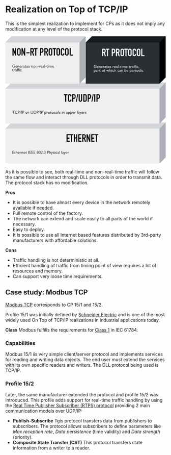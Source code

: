 # Realization on Top of TCP/IP

This is the simplest realization to implement for CPs as it does not imply any modification at any level of the protocol stack.

![Visualization of realization On Top of TCP/IP](../assets/on-top-of-tcpip.png)

As it is possible to see, both real-time and non-real-time traffic will follow the same flow and interact through DLL protocols in order to transmit data. The protocol stack has no modification.

**Pros**

- It is possible to have almost every device in the network remotely available if needed.
- Full remote control of the factory.
- The network can extend and scale easily to all parts of the world if necessary.
- Easy to deploy.
- It is possible to use all Internet based features distributed by 3rd-party manufacturers with affordable solutions.

**Cons**

- Traffic handling is not deterministic at all.
- Efficient handling of traffic from timing point of view requires a lot of resources and memory.
- Can support very loose time requirements.

## Case study: Modbus TCP
[Modbus TCP](https://en.wikipedia.org/wiki/Modbus) corresponds to CP 15/1 and 15/2. 

Profile 15/1 was initially defined by [Schneider Electric](http://www.schneider-electric.com/) and is one of the most widely used On Top of TCP/IP realizations in industrial applications today.

**Class** Modbus fulfills the requirements for [Class 1](pi.md#low-speed-class) in IEC 61784.

### Capabilities
Modbus 15/1 iis very simple client/server protocol and implements services for reading and writing data objects. The end user must extend the services with its own specific readers and writers. The DLL protocol being used is TCP/IP.

### Profile 15/2
Later, the same manufacturer extended the protocol and profile 15/2 was introduced. This profile adds support for real-time traffic handling by using the [Real Time Publisher Subscriber (RTPS) protocol](https://en.wikipedia.org/wiki/Data_Distribution_Service) providing 2 main communication models over UDP/IP:

- **Publish-Subscribe** Tgis protocol transfers data from publishers to subscribers. The protocol allows subscribers to define parameters like _Max reception rate_, _Data persistence_ (time validity) and _Data strength_ (priority).
- **Composite State Transfer (CST)** This protocol transfers state information from a writer to a reader.
